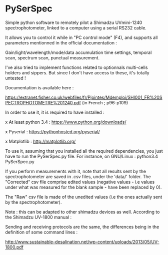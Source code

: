 # PySerSpec
Simple python software to remotely pilot a Shimadzu UVmini-1240 spectrophotometer, linked to a computer using a serial RS232 cable.

It allows you to control it while in "PC control mode" (F4), and supports all parameters mentionned in the official documentation :

Gain/light/wavelength/mode/data accumulation time settings, temporal scan, spectrum scan, punctual measurement.

I've also tried to implement functions related to optionnals multi-cells holders and sippers.
But since I don't have access to these, it's totally untested !

Documentation is available here :

https://extranet.fisher.co.uk/webfiles/fr/Pjointes/Mdemploi/SHI001_FR%20SPECTROPHOTOMETRE%201240.pdf (in French ; p96-p109)

In order to use it, it is required to have installed :

  x At least python 3.4 : https://www.python.org/downloads/
  
  x Pyserial : https://pythonhosted.org/pyserial/
  
  x Matplotlib : http://matplotlib.org/
  
  To use it, assuming that you installed all the required dependencies, you just have to run the PySerSpec.py file.
  For instance, on GNU/Linux : python3.4 PySerSpec.py
  
  If you perform measurements with it, note that all results sent by the spectrophotometer are saved in .csv files, under the 'data/' folder.
The "Corrected"  csv file comprise edited values (negative values - i.e values under what was measured for the blank sample - have been replaced by 0).

The "Raw" csv file is made of the unedited values (i.e the ones actually sent by the spectrophotometer).

Note : this can be adapted to other shimadzu devices as well. According to the Shimadzu UV-1800 manual :

Sending and receiving protocols are the same, the differences being in the definition of some command lines :

http://www.sustainable-desalination.net/wp-content/uploads/2013/05/UV-1800.pdf
